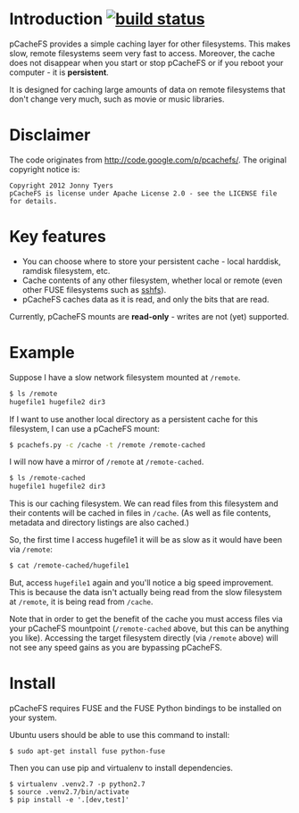 Introduction  [![build status][build-img]][build-url]
============
pCacheFS provides a simple caching layer for other filesystems. This
makes slow, remote filesystems seem very fast to access. Moreover, the
cache does not disappear when you start or stop pCacheFS or if you
reboot your computer - it is **persistent**.

It is designed for caching large amounts of data on remote filesystems
that don't change very much, such as movie or music libraries.

Disclaimer
==========
The code originates from http://code.google.com/p/pcachefs/. The
original copyright notice is:
```
Copyright 2012 Jonny Tyers
pCacheFS is license under Apache License 2.0 - see the LICENSE file for details.
```

Key features
============
* You can choose where to store your persistent cache - local harddisk, ramdisk filesystem, etc.
* Cache contents of any other filesystem, whether local or remote (even other FUSE filesystems such as [sshfs](http://fuse.sourceforge.net/sshfs.html)).
* pCacheFS caches data as it is read, and only the bits that are read.

Currently, pCacheFS mounts are **read-only** - writes are not (yet)
supported.

Example
=======
Suppose I have a slow network filesystem mounted at `/remote`.

```sh
$ ls /remote
hugefile1 hugefile2 dir3
```

If I want to use another local directory as a persistent cache for this
filesystem, I can use a pCacheFS mount:

```sh
$ pcachefs.py -c /cache -t /remote /remote-cached
```

I will now have a mirror of `/remote` at `/remote-cached`.

```sh
$ ls /remote-cached
hugefile1 hugefile2 dir3
```

This is our caching filesystem. We can read files from this filesystem
and their contents will be cached in files in `/cache`. (As well as file
contents, metadata and directory listings are also cached.)

So, the first time I access hugefile1 it will be as slow as it would
have been via `/remote`:

```sh
$ cat /remote-cached/hugefile1
```

But, access `hugefile1` again and you'll notice a big speed improvement.
This is because the data isn't actually being read from the slow
filesystem at `/remote`, it is being read from `/cache`.

Note that in order to get the benefit of the cache you must access files
via your pCacheFS mountpoint (`/remote-cached` above, but this can be
anything you like).  Accessing the target filesystem directly (via
`/remote` above) will not see any speed gains as you are bypassing
pCacheFS.

Install
=======
pCacheFS requires FUSE and the FUSE Python bindings to be installed on
your system.

Ubuntu users should be able to use this command to install:
```
$ sudo apt-get install fuse python-fuse
```

Then you can use pip and virtualenv to install dependencies.
```
$ virtualenv .venv2.7 -p python2.7
$ source .venv2.7/bin/activate
$ pip install -e '.[dev,test]'
```

[build-img]: https://travis-ci.org/ibizaman/pcachefs.svg?branch=master
[build-url]: https://travis-ci.org/ibizaman/pcachefs
